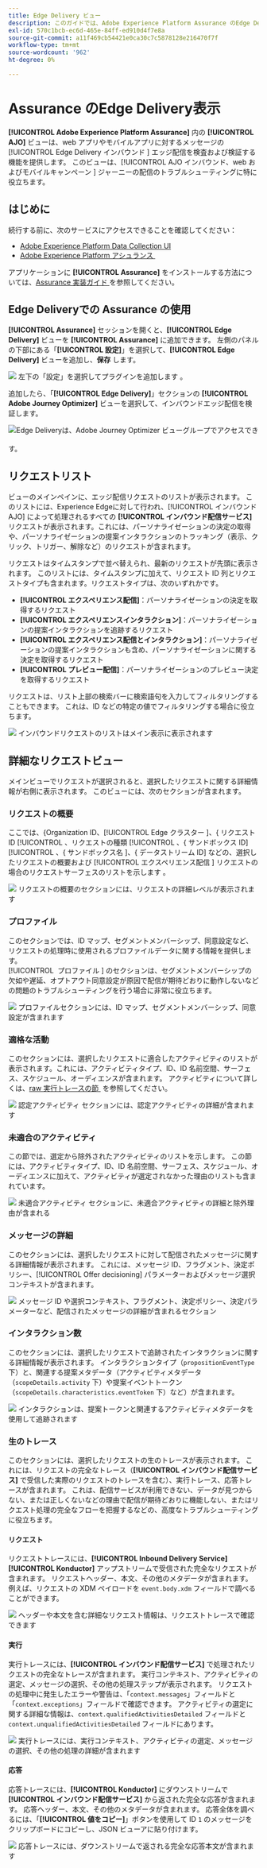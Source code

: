 ```yaml
---
title: Edge Delivery ビュー
description: このガイドでは、Adobe Experience Platform Assurance のEdge Delivery ビューについて詳しく説明します。
exl-id: 570c1bcb-ec6d-465e-84ff-ed910d4f7e8a
source-git-commit: a11f469cb54421e0ca30c7c5878128e216470f7f
workflow-type: tm+mt
source-wordcount: '962'
ht-degree: 0%

---
```


# Assurance のEdge Delivery表示

**[!UICONTROL Adobe Experience Platform Assurance]** 内の **[!UICONTROL AJO]** ビューは、web アプリやモバイルアプリに対するメッセージの [!UICONTROL Edge Delivery インバウンド &#x200B;] エッジ配信を検査および検証する機能を提供します。 このビューは、[!UICONTROL AJO インバウンド、web およびモバイルキャンペーン &#x200B;] ジャーニーの配信のトラブルシューティングに特に役立ちます。

## はじめに

続行する前に、次のサービスにアクセスできることを確認してください：

- [Adobe Experience Platform Data Collection UI](https://experience.adobe.com/#/data-collection/)
- [Adobe Experience Platform アシュランス &#x200B;](https://experience.adobe.com/assurance)

アプリケーションに **[!UICONTROL Assurance]** をインストールする方法については、[Assurance 実装ガイド &#x200B;](../tutorials/implement-assurance.md) を参照してください。

## Edge Deliveryでの Assurance の使用

**[!UICONTROL Assurance]** セッションを開くと、**[!UICONTROL Edge Delivery]** ビューを **[!UICONTROL Assurance]** に追加できます。 左側のパネルの下部にある「**[!UICONTROL 設定]**」を選択して、**[!UICONTROL Edge Delivery]** ビューを追加し、**保存** します。

![&#x200B; 左下の「設定」を選択してプラグインを追加します &#x200B;](./images/edge-delivery/add-plugin.png)。

追加したら、「**[!UICONTROL Edge Delivery]**」セクションの **[!UICONTROL Adobe Journey Optimizer]** ビューを選択して、インバウンドエッジ配信を検証します。

![Edge Deliveryは、Adobe Journey Optimizer ビューグループでアクセスでき &#x200B;](./images/edge-delivery/ajo-plugins.png) す。

## リクエストリスト

ビューのメインペインに、エッジ配信リクエストのリストが表示されます。 このリストには、Experience Edgeに対して行われ、[!UICONTROL &#x200B; インバウンドAJO] によって処理されるすべての **[!UICONTROL インバウンド配信サービス]** リクエストが表示されます。これには、パーソナライゼーションの決定の取得や、パーソナライゼーションの提案インタラクションのトラッキング（表示、クリック、トリガー、解除など）のリクエストが含まれます。

リクエストはタイムスタンプで並べ替えられ、最新のリクエストが先頭に表示されます。 このリストには、タイムスタンプに加えて、リクエスト ID 列とリクエストタイプも含まれます。リクエストタイプは、次のいずれかです。

- **[!UICONTROL エクスペリエンス配信]**：パーソナライゼーションの決定を取得するリクエスト
- **[!UICONTROL エクスペリエンスインタラクション]**：パーソナライゼーションの提案インタラクションを追跡するリクエスト
- **[!UICONTROL エクスペリエンス配信とインタラクション]**：パーソナライゼーションの提案インタラクションも含め、パーソナライゼーションに関する決定を取得するリクエスト
- **[!UICONTROL プレビュー配信]**：パーソナライゼーションのプレビュー決定を取得するリクエスト

リクエストは、リスト上部の検索バーに検索語句を入力してフィルタリングすることもできます。 これは、ID などの特定の値でフィルタリングする場合に役立ちます。

![&#x200B; インバウンドリクエストのリストはメイン表示に表示されます &#x200B;](./images/edge-delivery/request-list.png)

## 詳細なリクエストビュー

メインビューでリクエストが選択されると、選択したリクエストに関する詳細情報が右側に表示されます。 このビューには、次のセクションが含まれます。

### リクエストの概要

ここでは、&lbrace;Organization ID、[!UICONTROL Edge クラスター &#x200B;]、&lbrace; リクエスト ID  [!UICONTROL 、リクエストの種類 [!UICONTROL 、&lbrace; サンドボックス ID] [!UICONTROL 、&lbrace; サンドボックス名 &#x200B;]、&lbrace; データストリーム ID] などの、選択したリクエストの概要および [!UICONTROL &#x200B; エクスペリエンス配信 &#x200B;] リクエストの場合のリクエストサーフェスのリストを示します 。

![&#x200B; リクエストの概要のセクションには、リクエストの詳細レベルが表示されます &#x200B;](./images/edge-delivery/request-overview.png)

### プロファイル

このセクションでは、ID マップ、セグメントメンバーシップ、同意設定など、リクエストの処理時に使用されるプロファイルデータに関する情報を提供します。\
[!UICONTROL &#x200B; プロファイル &#x200B;] のセクションは、セグメントメンバーシップの欠如や遅延、オプトアウト同意設定が原因で配信が期待どおりに動作しないなどの問題のトラブルシューティングを行う場合に非常に役立ちます。

![&#x200B; プロファイルセクションには、ID マップ、セグメントメンバーシップ、同意設定が含まれます &#x200B;](./images/edge-delivery/profile.png)

### 適格な活動

このセクションには、選択したリクエストに適合したアクティビティのリストが表示されます。これには、アクティビティタイプ、ID、ID 名前空間、サーフェス、スケジュール、オーディエンスが含まれます。 アクティビティについて詳しくは、[raw 実行トレースの節 &#x200B;](#execution) を参照してください。

![&#x200B; 認定アクティビティ セクションには、認定アクティビティの詳細が含まれます &#x200B;](./images/edge-delivery/qualified-activities.png)

### 未適合のアクティビティ

この節では、選定から除外されたアクティビティのリストを示します。 この節には、アクティビティタイプ、ID、ID 名前空間、サーフェス、スケジュール、オーディエンスに加えて、アクティビティが選定されなかった理由のリストも含まれています。

![&#x200B; 未適合アクティビティ セクションに、未適合アクティビティの詳細と除外理由が含まれる &#x200B;](./images/edge-delivery/unqualified-activities.png)

### メッセージの詳細

このセクションには、選択したリクエストに対して配信されたメッセージに関する詳細情報が表示されます。 これには、メッセージ ID、フラグメント、決定ポリシー、[!UICONTROL Offer decisioning] パラメーターおよびメッセージ選択コンテキストが含まれます。

![&#x200B; メッセージ ID や選択コンテキスト、フラグメント、決定ポリシー、決定パラメーターなど、配信されたメッセージの詳細が含まれるセクション &#x200B;](./images/edge-delivery/message-details.png)

### インタラクション数

このセクションには、選択したリクエストで追跡されたインタラクションに関する詳細情報が表示されます。 インタラクションタイプ（`propositionEventType` 下）と、関連する提案メタデータ（アクティビティメタデータ（`scopeDetails.activity` 下）や提案イベントトークン（`scopeDetails.characteristics.eventToken` 下）など）が含まれます。

![&#x200B; インタラクションは、提案トークンと関連するアクティビティメタデータを使用して追跡されます &#x200B;](./images/edge-delivery/interactions.png)

### 生のトレース

このセクションには、選択したリクエストの生のトレースが表示されます。 これには、リクエストの完全なトレース（**[!UICONTROL インバウンド配信サービス]** で受信した実際のリクエストのトレースを含む）、実行トレース、応答トレースが含まれます。 これは、配信サービスが利用できない、データが見つからない、または正しくないなどの理由で配信が期待どおりに機能しない、またはリクエスト処理の完全なフローを把握するなどの、高度なトラブルシューティングに役立ちます。

#### リクエスト

リクエストトレースには、**[!UICONTROL Inbound Delivery Service]**&#x200B;**[!UICONTROL Konductor]** アップストリームで受信された完全なリクエストが含まれます。 リクエストヘッダー、本文、その他のメタデータが含まれます。 例えば、リクエストの XDM ペイロードを `event.body.xdm` フィールドで調べることができます。

![&#x200B; ヘッダーや本文を含む詳細なリクエスト情報は、リクエストトレースで確認できます &#x200B;](./images/edge-delivery/request.png)

#### 実行

実行トレースには、**[!UICONTROL インバウンド配信サービス]** で処理されたリクエストの完全なトレースが含まれます。 実行コンテキスト、アクティビティの選定、メッセージの選択、その他の処理ステップが表示されます。 リクエストの処理中に発生したエラーや警告は、「`context.messages`」フィールドと「`context.exceptions`」フィールドで確認できます。 アクティビティの選定に関する詳細な情報は、`context.qualifiedActivitiesDetailed` フィールドと `context.unqualifiedActivitiesDetailed` フィールドにあります。

![&#x200B; 実行トレースには、実行コンテキスト、アクティビティの選定、メッセージの選択、その他の処理の詳細が含まれます &#x200B;](./images/edge-delivery/execution.png)

#### 応答

応答トレースには、**[!UICONTROL Konductor]** にダウンストリームで **[!UICONTROL インバウンド配信サービス]** から返された完全な応答が含まれます。 応答ヘッダー、本文、その他のメタデータが含まれます。 応答全体を調べるには、「**[!UICONTROL 値をコピー]**」ボタンを使用して ID `1` のメッセージをクリップボードにコピーし、JSON ビューアに貼り付けます。

![&#x200B; 応答トレースには、ダウンストリームで返される完全な応答本文が含まれます &#x200B;](./images/edge-delivery/response.png)
